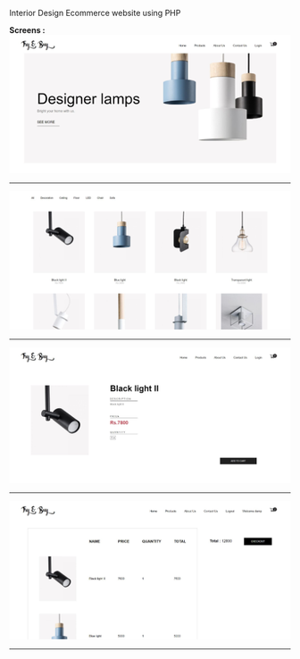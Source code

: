 Interior Design Ecommerce website using PHP

<b>Screens :</b>
<img src="Output1.JPG"/><br>
<hr />
<img src="Output2.JPG"/><br>
<hr />
<img src="Output3.JPG"/><br>
<hr />
<img src="Output4.JPG"/><br>
<hr />
